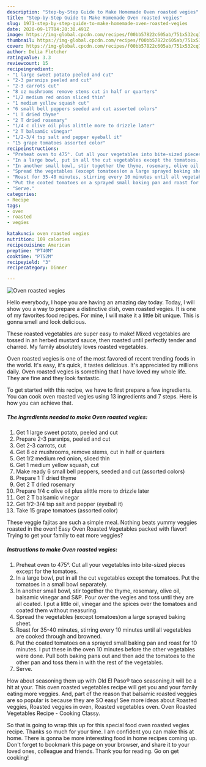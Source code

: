 ```yaml
---
description: "Step-by-Step Guide to Make Homemade Oven roasted vegies"
title: "Step-by-Step Guide to Make Homemade Oven roasted vegies"
slug: 1971-step-by-step-guide-to-make-homemade-oven-roasted-vegies
date: 2020-09-17T04:20:30.491Z
image: https://img-global.cpcdn.com/recipes/f00bb57822c605ab/751x532cq70/oven-roasted-vegies-recipe-main-photo.jpg
thumbnail: https://img-global.cpcdn.com/recipes/f00bb57822c605ab/751x532cq70/oven-roasted-vegies-recipe-main-photo.jpg
cover: https://img-global.cpcdn.com/recipes/f00bb57822c605ab/751x532cq70/oven-roasted-vegies-recipe-main-photo.jpg
author: Delia Fletcher
ratingvalue: 3.3
reviewcount: 15
recipeingredient:
- "1 large sweet potato peeled and cut"
- "2-3 parsnips peeled and cut"
- "2-3 carrots cut"
- "8 oz mushrooms remove stems cut in half or quarters"
- "1/2 medium red onion sliced thin"
- "1 medium yellow squash cut"
- "6 small bell peppers seeded and cut assorted colors"
- "1 T dried thyme"
- "2 T dried rosemary"
- "1/4 c olive oil plus alittle more to drizzle later"
- "2 T balsamic vinegar"
- "1/2-3/4 tsp salt and pepper eyeball it"
- "15 grape tomatoes assorted color"
recipeinstructions:
- "Preheat oven to 475°. Cut all your vegetables into bite-sized pieces except for the tomatoes."
- "In a large bowl, put in all the cut vegetables except the tomatoes. Put the tomatoes in a small bowl separately."
- "In another small bowl, stir together the thyme, rosemary, olive oil, balsamic vinegar and S&amp;P. Pour over the vegies and toss until they are all coated. I put a little oil, vinegar and the spices over the tomatoes and coated them without measuring."
- "Spread the vegetables (except tomatoes)on a large sprayed baking sheet."
- "Roast for 35-40 minutes, stirring every 10 minutes until all vegetables are cooked through and browned."
- "Put the coated tomatoes on a sprayed small baking pan and roast for 10 minutes. I put these in the oven 10 minutes before the other vegetables were done. Pull both baking pans out and then add the tomatoes to the other pan and toss them in with the rest of the vegetables."
- "Serve."
categories:
- Recipe
tags:
- oven
- roasted
- vegies

katakunci: oven roasted vegies 
nutrition: 109 calories
recipecuisine: American
preptime: "PT40M"
cooktime: "PT52M"
recipeyield: "3"
recipecategory: Dinner

---
```



![Oven roasted vegies](https://img-global.cpcdn.com/recipes/f00bb57822c605ab/751x532cq70/oven-roasted-vegies-recipe-main-photo.jpg)

Hello everybody, I hope you are having an amazing day today. Today, I will show you a way to prepare a distinctive dish, oven roasted vegies. It is one of my favorites food recipes. For mine, I will make it a little bit unique. This is gonna smell and look delicious.

These roasted vegetables are super easy to make! Mixed vegetables are tossed in an herbed mustard sauce, then roasted until perfectly tender and charred. My family absolutely loves roasted vegetables.

Oven roasted vegies is one of the most favored of recent trending foods in the world. It's easy, it's quick, it tastes delicious. It's appreciated by millions daily. Oven roasted vegies is something that I have loved my whole life. They are fine and they look fantastic.


To get started with this recipe, we have to first prepare a few ingredients. You can cook oven roasted vegies using 13 ingredients and 7 steps. Here is how you can achieve that.

<!--inarticleads1-->

##### The ingredients needed to make Oven roasted vegies:

1. Get 1 large sweet potato, peeled and cut
1. Prepare 2-3 parsnips, peeled and cut
1. Get 2-3 carrots, cut
1. Get 8 oz mushrooms, remove stems, cut in half or quarters
1. Get 1/2 medium red onion, sliced thin
1. Get 1 medium yellow squash, cut
1. Make ready 6 small bell peppers, seeded and cut (assorted colors)
1. Prepare 1 T dried thyme
1. Get 2 T dried rosemary
1. Prepare 1/4 c olive oil plus alittle more to drizzle later
1. Get 2 T balsamic vinegar
1. Get 1/2-3/4 tsp salt and pepper (eyeball it)
1. Take 15 grape tomatoes (assorted color)


These veggie fajitas are such a simple meal. Nothing beats yummy veggies roasted in the oven! Easy Oven Roasted Vegetables packed with flavor! Trying to get your family to eat more veggies? 

<!--inarticleads2-->

##### Instructions to make Oven roasted vegies:

1. Preheat oven to 475°. Cut all your vegetables into bite-sized pieces except for the tomatoes.
1. In a large bowl, put in all the cut vegetables except the tomatoes. Put the tomatoes in a small bowl separately.
1. In another small bowl, stir together the thyme, rosemary, olive oil, balsamic vinegar and S&amp;P. Pour over the vegies and toss until they are all coated. I put a little oil, vinegar and the spices over the tomatoes and coated them without measuring.
1. Spread the vegetables (except tomatoes)on a large sprayed baking sheet.
1. Roast for 35-40 minutes, stirring every 10 minutes until all vegetables are cooked through and browned.
1. Put the coated tomatoes on a sprayed small baking pan and roast for 10 minutes. I put these in the oven 10 minutes before the other vegetables were done. Pull both baking pans out and then add the tomatoes to the other pan and toss them in with the rest of the vegetables.
1. Serve.


How about seasoning them up with Old El Paso® taco seasoning.it will be a hit at your. This oven roasted vegetables recipe will get you and your family eating more veggies. And, part of the reason that balsamic roasted veggies are so popular is because they are SO easy! See more ideas about Roasted veggies, Roasted veggies in oven, Roasted vegetables oven. Oven Roasted Vegetables Recipe - Cooking Classy. 

So that is going to wrap this up for this special food oven roasted vegies recipe. Thanks so much for your time. I am confident you can make this at home. There is gonna be more interesting food in home recipes coming up. Don't forget to bookmark this page on your browser, and share it to your loved ones, colleague and friends. Thank you for reading. Go on get cooking!
